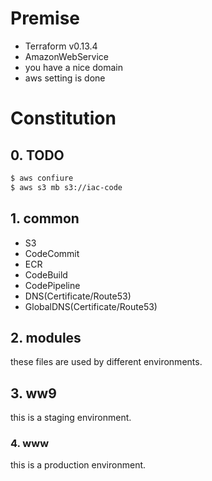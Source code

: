 # Premise
* Terraform v0.13.4
* AmazonWebService
* you have a nice domain
* aws setting is done

# Constitution
## 0. TODO

```bash
$ aws confiure
$ aws s3 mb s3://iac-code
```

## 1. common
* S3
* CodeCommit
* ECR
* CodeBuild
* CodePipeline
* DNS(Certificate/Route53)
* GlobalDNS(Certificate/Route53)

## 2. modules
these files are used by different environments.

## 3. ww9

this is a staging environment.

### 4. www

this is a production environment.
